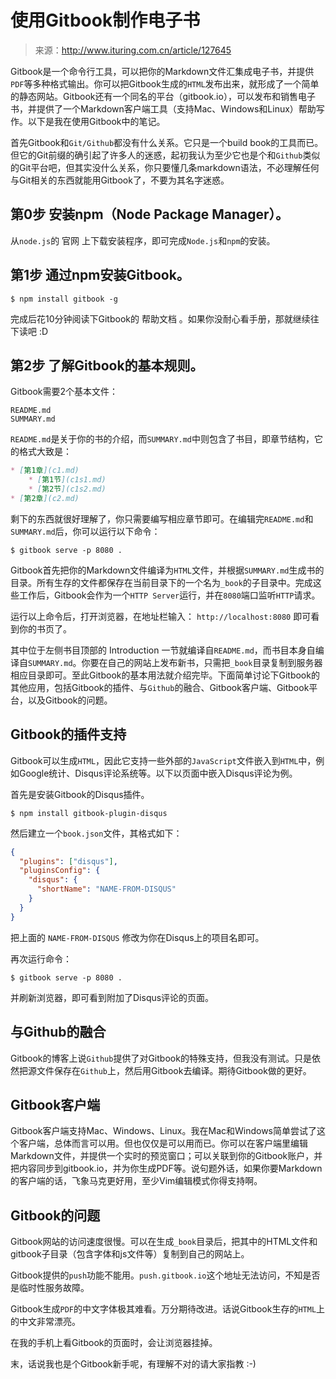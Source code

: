 # 使用Gitbook制作电子书

> 来源：http://www.ituring.com.cn/article/127645

Gitbook是一个命令行工具，可以把你的Markdown文件汇集成电子书，并提供`PDF`等多种格式输出。你可以把Gitbook生成的`HTML`发布出来，就形成了一个简单的静态网站。Gitbook还有一个同名的平台（gitbook.io），可以发布和销售电子书，并提供了一个Markdown客户端工具（支持Mac、Windows和Linux）帮助写作。以下是我在使用Gitbook中的笔记。

首先Gitbook和`Git/Github`都没有什么关系。它只是一个build book的工具而已。但它的Git前缀的确引起了许多人的迷惑，起初我认为至少它也是个和`Github`类似的Git平台吧，但其实没什么关系，你只要懂几条markdown语法，不必理解任何与Git相关的东西就能用Gitbook了，不要为其名字迷惑。

## 第0步 安装npm（Node Package Manager）。

从`node.js`的 官网 上下载安装程序，即可完成`Node.js`和`npm`的安装。

## 第1步 通过npm安装Gitbook。

```shell
$ npm install gitbook -g
```

完成后花10分钟阅读下Gitbook的 帮助文档 。如果你没耐心看手册，那就继续往下读吧 :D

## 第2步 了解Gitbook的基本规则。

Gitbook需要2个基本文件：

```shell
README.md
SUMMARY.md
```

`README.md`是关于你的书的介绍，而`SUMMARY.md`中则包含了书目，即章节结构，它的格式大致是：

```markdown
* [第1章](c1.md)
    * [第1节](c1s1.md)
    * [第2节](c1s2.md)
* [第2章](c2.md)
```

剩下的东西就很好理解了，你只需要编写相应章节即可。在编辑完`README.md`和`SUMMARY.md`后，你可以运行以下命令：

```shell
$ gitbook serve -p 8080 .
```

Gitbook首先把你的Markdown文件编译为`HTML`文件，并根据`SUMMARY.md`生成书的目录。所有生存的文件都保存在当前目录下的一个名为`_book`的子目录中。完成这些工作后，Gitbook会作为一个`HTTP Server`运行，并在`8080`端口监听`HTTP`请求。

运行以上命令后，打开浏览器，在地址栏输入： `http://localhost:8080` 即可看到你的书页了。

其中位于左侧书目顶部的 Introduction 一节就编译自`README.md`，而书目本身自编译自`SUMMARY.md`。你要在自己的网站上发布新书，只需把`_book`目录复制到服务器相应目录即可。至此Gitbook的基本用法就介绍完毕。下面简单讨论下Gitbook的其他应用，包括Gitbook的插件、与`Github`的融合、Gitbook客户端、Gitbook平台，以及Gitbook的问题。

## Gitbook的插件支持

Gitbook可以生成`HTML`，因此它支持一些外部的`JavaScript`文件嵌入到`HTML`中，例如Google统计、Disqus评论系统等。以下以页面中嵌入Disqus评论为例。

首先是安装Gitbook的Disqus插件。

```shell
$ npm install gitbook-plugin-disqus
```

然后建立一个`book.json`文件，其格式如下：

```json
{
  "plugins": ["disqus"],
  "pluginsConfig": {
    "disqus": {
      "shortName": "NAME-FROM-DISQUS"
    }
  }
}
```

把上面的 `NAME-FROM-DISQUS` 修改为你在Disqus上的项目名即可。

再次运行命令：

```shell
$ gitbook serve -p 8080 .
```

并刷新浏览器，即可看到附加了Disqus评论的页面。

## 与Github的融合

Gitbook的博客上说`Github`提供了对Gitbook的特殊支持，但我没有测试。只是依然把源文件保存在`Github`上，然后用Gitbook去编译。期待Gitbook做的更好。

## Gitbook客户端

Gitbook客户端支持Mac、Windows、Linux。我在Mac和Windows简单尝试了这个客户端，总体而言可以用。但也仅仅是可以用而已。你可以在客户端里编辑Markdown文件，并提供一个实时的预览窗口；可以关联到你的Gitbook账户，并把内容同步到gitbook.io，并为你生成PDF等。说句题外话，如果你要Markdown的客户端的话，飞象马克更好用，至少Vim编辑模式你得支持啊。

## Gitbook的问题

Gitbook网站的访问速度很慢。可以在生成`_book`目录后，把其中的HTML文件和gitbook子目录（包含字体和js文件等）复制到自己的网站上。

Gitbook提供的`push`功能不能用。`push.gitbook.io`这个地址无法访问，不知是否是临时性服务故障。

Gitbook生成`PDF`的中文字体极其难看。万分期待改进。话说Gitbook生存的`HTML`上的中文非常漂亮。

在我的手机上看Gitbook的页面时，会让浏览器挂掉。

末，话说我也是个Gitbook新手呢，有理解不对的请大家指教 :-)
